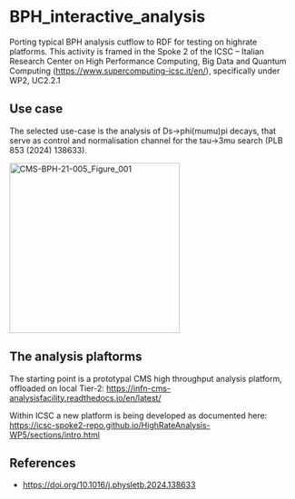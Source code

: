 # BPH_interactive_analysis
Porting typical BPH analysis cutflow to RDF for testing on highrate platforms.
This activity is framed in the Spoke 2 of the ICSC – Italian Research Center on High Performance Computing, Big Data and Quantum Computing (https://www.supercomputing-icsc.it/en/), specifically under WP2, UC2.2.1


## Use case
The selected use-case is the analysis of Ds->phi(mumu)pi decays, that serve as control and normalisation channel for the tau->3mu search (PLB 853 (2024) 138633).

<img src="[drawing.jpg](https://github.com/fsimone91/BPH_interactive_analysis/assets/39649267/6cd740c7-7f62-45f0-8249-2bec7993d75c))" alt="CMS-BPH-21-005_Figure_001" width="300"/>

## The analysis plaftorms
The starting point is a prototypal CMS high throughput analysis platform, offloaded on local Tier-2: https://infn-cms-analysisfacility.readthedocs.io/en/latest/

Within ICSC a new platform is being developed as documented here:  https://icsc-spoke2-repo.github.io/HighRateAnalysis-WP5/sections/intro.html

## References
 - https://doi.org/10.1016/j.physletb.2024.138633
